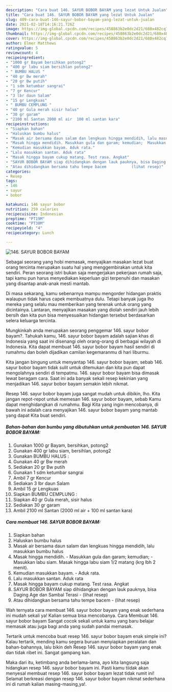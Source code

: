 ```yaml
---
description: "Cara buat 146. SAYUR BOBOR BAYAM yang lezat Untuk Jualan"
title: "Cara buat 146. SAYUR BOBOR BAYAM yang lezat Untuk Jualan"
slug: 409-cara-buat-146-sayur-bobor-bayam-yang-lezat-untuk-jualan
date: 2021-02-18T14:16:21.726Z
image: https://img-global.cpcdn.com/recipes/458863b2e0dc2d21/680x482cq70/146-sayur-bobor-bayam-foto-resep-utama.jpg
thumbnail: https://img-global.cpcdn.com/recipes/458863b2e0dc2d21/680x482cq70/146-sayur-bobor-bayam-foto-resep-utama.jpg
cover: https://img-global.cpcdn.com/recipes/458863b2e0dc2d21/680x482cq70/146-sayur-bobor-bayam-foto-resep-utama.jpg
author: Elmer Matthews
ratingvalue: 5
reviewcount: 4
recipeingredient:
- "1000 gr Bayam bersihkan potong2"
- "400 gr labu siam bersihlan potong2"
- " BUMBU HALUS "
- "40 gr Bw merah"
- "20 gr Bw putih"
- "1 sdm ketumbar sangrai"
- "7 gr Kencur"
- "3 lbr daun Salam"
- "15 gr Lengkuas"
- " BUMBU CEMPLUNG "
- "40 gr Gula merah sisir halus"
- "30 gr garam"
- "2100 ml Santan 2000 ml air  100 ml santan kara"
recipeinstructions:
- "Siapkan bahan"
- "Haluskan bumbu halus"
- "Masak air bersama daun salam dan lengkuas hingga mendidih, lalu masukkan bumbu halus"
- "Masak hingga mendidih. Masukkan gula dan garam; kemudian;  Masukkan labu siam. Masak hingga labu siam 1/2 matang (krg lbh 2 menit)."
- "Kemudian masukkan bayam. Aduk rata."
- "Lalu masukkan santan. Aduk rata"
- "Masak hingga bayam cukup matang. Test rasa. Angkat"
- "SAYUR BOBOR BAYAM siap dihidangkan dengan lauk pauknya, bisa Daging Age dan Sambal Terasi           (lihat resep)"
- "Atau dihidangkan bersama tahu tempe bacem           (lihat resep)"
categories:
- Resep
tags:
- 146
- sayur
- bobor

katakunci: 146 sayur bobor 
nutrition: 259 calories
recipecuisine: Indonesian
preptime: "PT19M"
cooktime: "PT30M"
recipeyield: "4"
recipecategory: Lunch

---
```



![146. SAYUR BOBOR BAYAM](https://img-global.cpcdn.com/recipes/458863b2e0dc2d21/680x482cq70/146-sayur-bobor-bayam-foto-resep-utama.jpg)

Sebagai seorang yang hobi memasak, menyajikan masakan lezat buat orang tercinta merupakan suatu hal yang menggembirakan untuk kita sendiri. Peran seorang istri bukan saja mengerjakan pekerjaan rumah saja, tapi kamu pun harus menyediakan keperluan gizi terpenuhi dan masakan yang disantap anak-anak mesti mantab.

Di masa  sekarang, kamu sebenarnya mampu mengorder hidangan praktis walaupun tidak harus capek membuatnya dulu. Tetapi banyak juga lho mereka yang selalu mau memberikan yang terenak untuk orang yang dicintainya. Lantaran, menyajikan masakan yang diolah sendiri jauh lebih bersih dan kita pun bisa menyesuaikan hidangan tersebut berdasarkan selera keluarga tercinta. 



Mungkinkah anda merupakan seorang penggemar 146. sayur bobor bayam?. Tahukah kamu, 146. sayur bobor bayam adalah sajian khas di Indonesia yang saat ini disenangi oleh orang-orang di berbagai wilayah di Indonesia. Kita dapat membuat 146. sayur bobor bayam hasil sendiri di rumahmu dan boleh dijadikan camilan kegemaranmu di hari liburmu.

Kita jangan bingung untuk menyantap 146. sayur bobor bayam, sebab 146. sayur bobor bayam tidak sulit untuk ditemukan dan kita pun dapat mengolahnya sendiri di tempatmu. 146. sayur bobor bayam bisa dimasak lewat beragam cara. Saat ini ada banyak sekali resep kekinian yang menjadikan 146. sayur bobor bayam semakin lebih nikmat.

Resep 146. sayur bobor bayam juga sangat mudah untuk dibikin, lho. Kita jangan repot-repot untuk memesan 146. sayur bobor bayam, sebab Kamu dapat menghidangkan di rumahmu. Bagi Kita yang ingin mencobanya, di bawah ini adalah cara menyajikan 146. sayur bobor bayam yang mantab yang dapat Kita buat sendiri.

<!--inarticleads1-->

##### Bahan-bahan dan bumbu yang dibutuhkan untuk pembuatan 146. SAYUR BOBOR BAYAM:

1. Gunakan 1000 gr Bayam, bersihkan, potong2
1. Gunakan 400 gr labu siam, bersihlan, potong2
1. Gunakan  BUMBU HALUS :
1. Gunakan 40 gr Bw merah
1. Sediakan 20 gr Bw putih
1. Gunakan 1 sdm ketumbar sangrai
1. Ambil 7 gr Kencur
1. Sediakan 3 lbr daun Salam
1. Ambil 15 gr Lengkuas
1. Siapkan  BUMBU CEMPLUNG :
1. Siapkan 40 gr Gula merah, sisir halus
1. Sediakan 30 gr garam
1. Ambil 2100 ml Santan (2000 ml air + 100 ml santan kara)




<!--inarticleads2-->

##### Cara membuat 146. SAYUR BOBOR BAYAM:

1. Siapkan bahan
1. Haluskan bumbu halus
1. Masak air bersama daun salam dan lengkuas hingga mendidih, lalu masukkan bumbu halus
1. Masak hingga mendidih. - Masukkan gula dan garam; kemudian;  - Masukkan labu siam. Masak hingga labu siam 1/2 matang (krg lbh 2 menit).
1. Kemudian masukkan bayam. - Aduk rata.
1. Lalu masukkan santan. Aduk rata
1. Masak hingga bayam cukup matang. Test rasa. Angkat
1. SAYUR BOBOR BAYAM siap dihidangkan dengan lauk pauknya, bisa Daging Age dan Sambal Terasi -           (lihat resep)
1. Atau dihidangkan bersama tahu tempe bacem -           (lihat resep)




Wah ternyata cara membuat 146. sayur bobor bayam yang enak sederhana ini mudah sekali ya! Kalian semua bisa mencobanya. Cara Membuat 146. sayur bobor bayam Sangat cocok sekali untuk kamu yang baru belajar memasak atau juga bagi anda yang sudah pandai memasak.

Tertarik untuk mencoba buat resep 146. sayur bobor bayam enak simple ini? Kalau tertarik, mending kamu segera buruan menyiapkan peralatan dan bahan-bahannya, lalu bikin deh Resep 146. sayur bobor bayam yang enak dan tidak ribet ini. Sangat gampang kan. 

Maka dari itu, ketimbang anda berlama-lama, ayo kita langsung saja hidangkan resep 146. sayur bobor bayam ini. Pasti kamu tiidak akan menyesal membuat resep 146. sayur bobor bayam lezat tidak rumit ini! Selamat berkreasi dengan resep 146. sayur bobor bayam nikmat sederhana ini di rumah kalian masing-masing,ya!.

